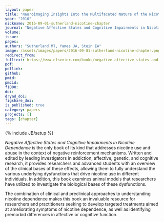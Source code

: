 ```yaml
---
layout: paper
title: "Neuroimaging Insights Into the Multifaceted Nature of the Nicotine Withdrawal Syndrome"
year: "2016"
nickname: 2016-09-01-sutherland-nicotine-chapter
journal: "Negative Affective States and Cognitive Impairments in Nicotine Dependence"
volume:
issue:
pages:
authors: "Sutherland MT, Yanes JA, Stein EA"
image: /assets/images/papers/2016-09-01-sutherland-nicotine-chapter.png
redirect_from:
fulltext: https://www.elsevier.com/books/negative-affective-states-and-cognitive-impairments-in-nicotine-dependence/hall/978-0-12-802574-1
pdf:
pdflink:
github:
pmid:
pmcid:
f1000:
doi:
dryad_doi:
figshare_doi:
is_published: true
category: papers
projects: []
tags: [chapter]
---
```

{% include JB/setup %}

<i>Negative Affective States and Cognitive Impairments in Nicotine Dependence</i> is the only book of its kind that addresses nicotine use and abuse in the context of negative reinforcement mechanisms. Written and edited by leading investigators in addiction, affective, genetic, and cognitive research, it provides researchers and advanced students with an overview of the clinical bases of these effects, allowing them to fully understand the various underlying dysfunctions that drive nicotine use in different individuals. In addition, this book examines animal models that researchers have utilized to investigate the biological bases of these dysfunctions.

The combination of clinical and preclinical approaches to understanding nicotine dependence makes this book an invaluable resource for researchers and practitioners seeking to develop targeted treatments aimed at ameliorating symptoms of nicotine dependence, as well as identifying premorbid differences in affective or cognitive function.
